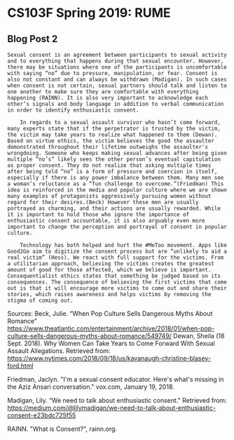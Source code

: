 # CS103F Spring 2019: RUME

## Blog Post 2

	Sexual consent is an agreement between participants to sexual activity and to everything that happens during that sexual encounter. However, there may be situations where one of the participants is uncomfortable with saying “no” due to pressure, manipulation, or fear. Consent is also not constant and can always be withdrawn (Madigan). In such cases when consent is not certain, sexual partners should talk and listen to one another to make sure they are comfortable with everything happening (RAINN). It is also very important to acknowledge each other’s signals and body language in addition to verbal communication in order to identify enthusiastic consent. 

        In regards to a sexual assault survivor who hasn’t come forward, many experts state that if the perpetrator is trusted by the victim, the victim may take years to realize what happened to them (Dewan). Based on virtue ethics, the victim believes the good the assaulter demonstrated throughout their lifetime outweighs the assaulter's wrongdoing. Someone who keeps making sexual advances after being given multiple “no’s” likely sees the other person’s eventual capitulation as proper consent. They do not realize that asking multiple times after being told “no” is a form of pressure and coercion in itself, especially if there is any power imbalance between them. Many men see a woman’s reluctance as a “fun challenge to overcome.”(Friedman) This idea is reinforced in the media and popular culture where we are shown many examples of protagonists aggressively pursuing women without regard for their desires.(Beck) However these men are usually portrayed as charming, and their actions are usually rewarded. While it is important to hold those who ignore the importance of enthusiastic consent accountable, it is also arguably even more important to change the perception and portrayal of consent in popular culture.

        Technology has both helped and hurt the #MeToo movement. Apps like Good2Go aim to digitize the consent process but are “unlikely to aid a real victim” (Hess). We react with full support for the victims. From a utilitarian approach, believing the victims creates the greatest amount of good for those affected, which we believe is important. Consequentialist ethics states that something be judged based on its consequences. The consequence of believing the first victims that come out is that it will encourage more victims to come out and share their stories, which raises awareness and helps victims by removing the stigma of coming out. 


Sources:
Beck, Julie. “When Pop Culture Sells Dangerous Myths About Romance” https://www.theatlantic.com/entertainment/archive/2018/01/when-pop-culture-sells-dangerous-myths-about-romance/549749/
Dewan, Sheila (18 Sept. 2018). Why Women Can Take Years to Come Forward With Sexual Assault Allegations. Retrieved from: https://www.nytimes.com/2018/09/18/us/kavanaugh-christine-blasey-ford.html


Friedman, Jaclyn. "I'm a sexual consent educator. Here's what's missing in the Aziz Ansari conversation." vox.com, January 19, 2018.


Madigan, Lily. “We need to talk about enthusiastic consent.” Retrieved from:
https://medium.com/@lilymadigan/we-need-to-talk-about-enthusiastic-consent-e23bdc725f55


RAINN. "What is Consent?", rainn.org.